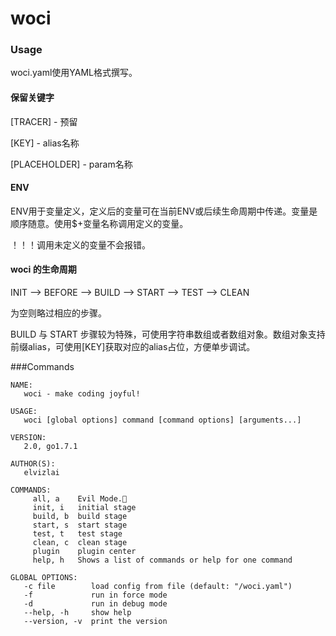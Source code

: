 # woci

### Usage
woci.yaml使用YAML格式撰写。

#### 保留关键字

[TRACER] - 预留

[KEY] - alias名称

[PLACEHOLDER] - param名称

#### ENV

ENV用于变量定义，定义后的变量可在当前ENV或后续生命周期中传递。变量是顺序随意。使用$+变量名称调用定义的变量。

！！！调用未定义的变量不会报错。

#### woci 的生命周期

INIT --> BEFORE --> BUILD --> START --> TEST --> CLEAN

为空则略过相应的步骤。

BUILD 与 START 步骤较为特殊，可使用字符串数组或者数组对象。数组对象支持前缀alias，可使用[KEY]获取对应的alias占位，方便单步调试。



###Commands
```
NAME:
   woci - make coding joyful!

USAGE:
   woci [global options] command [command options] [arguments...]

VERSION:
   2.0, go1.7.1

AUTHOR(S):
   elvizlai

COMMANDS:
     all, a    Evil Mode.👿
     init, i   initial stage
     build, b  build stage
     start, s  start stage
     test, t   test stage
     clean, c  clean stage
     plugin    plugin center
     help, h   Shows a list of commands or help for one command

GLOBAL OPTIONS:
   -c file        load config from file (default: "/woci.yaml")
   -f             run in force mode
   -d             run in debug mode
   --help, -h     show help
   --version, -v  print the version
```
